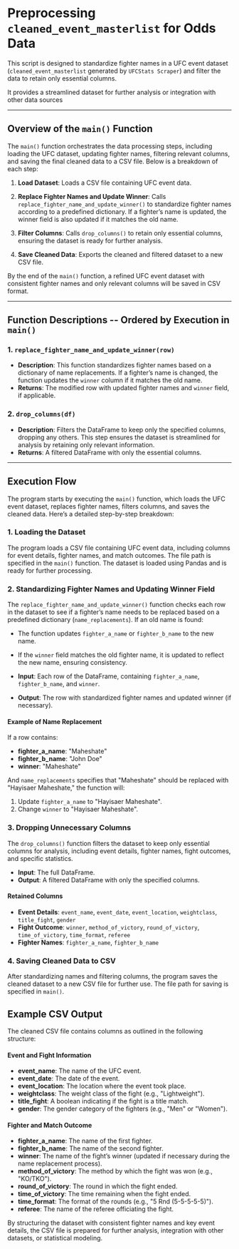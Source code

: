 # Preprocessing `cleaned_event_masterlist` for Odds Data

This script is designed to standardize fighter names in a UFC event dataset (`cleaned_event_masterlist` generated by `UFCStats Scraper`) and filter the data to retain only essential columns. 

It provides a streamlined dataset for further analysis or integration with other data sources

---

## Overview of the `main()` Function

The `main()` function orchestrates the data processing steps, including loading the UFC dataset, updating fighter names, filtering relevant columns, and saving the final cleaned data to a CSV file. Below is a breakdown of each step:

1. **Load Dataset**: Loads a CSV file containing UFC event data.

2. **Replace Fighter Names and Update Winner**: Calls `replace_fighter_name_and_update_winner()` to standardize fighter names according to a predefined dictionary. If a fighter’s name is updated, the winner field is also updated if it matches the old name.

3. **Filter Columns**: Calls `drop_columns()` to retain only essential columns, ensuring the dataset is ready for further analysis.

4. **Save Cleaned Data**: Exports the cleaned and filtered dataset to a new CSV file.

By the end of the `main()` function, a refined UFC event dataset with consistent fighter names and only relevant columns will be saved in CSV format.

---

## Function Descriptions -- Ordered by Execution in `main()`

### 1. `replace_fighter_name_and_update_winner(row)`
- **Description**: This function standardizes fighter names based on a dictionary of name replacements. If a fighter’s name is changed, the function updates the `winner` column if it matches the old name.
- **Returns**: The modified row with updated fighter names and `winner` field, if applicable.

### 2. `drop_columns(df)`
- **Description**: Filters the DataFrame to keep only the specified columns, dropping any others. This step ensures the dataset is streamlined for analysis by retaining only relevant information.
- **Returns**: A filtered DataFrame with only the essential columns.

---

## Execution Flow

The program starts by executing the `main()` function, which loads the UFC event dataset, replaces fighter names, filters columns, and saves the cleaned data. Here’s a detailed step-by-step breakdown:

### 1. Loading the Dataset

The program loads a CSV file containing UFC event data, including columns for event details, fighter names, and match outcomes. The file path is specified in the `main()` function. The dataset is loaded using Pandas and is ready for further processing.

### 2. Standardizing Fighter Names and Updating Winner Field

The `replace_fighter_name_and_update_winner()` function checks each row in the dataset to see if a fighter’s name needs to be replaced based on a predefined dictionary (`name_replacements`). If an old name is found:
- The function updates `fighter_a_name` or `fighter_b_name` to the new name.
- If the `winner` field matches the old fighter name, it is updated to reflect the new name, ensuring consistency.

- **Input**: Each row of the DataFrame, containing `fighter_a_name`, `fighter_b_name`, and `winner`.
- **Output**: The row with standardized fighter names and updated winner (if necessary).

#### Example of Name Replacement
If a row contains:
- **fighter_a_name**: "Maheshate"
- **fighter_b_name**: "John Doe"
- **winner**: "Maheshate"

And `name_replacements` specifies that "Maheshate" should be replaced with "Hayisaer Maheshate," the function will:
1. Update `fighter_a_name` to "Hayisaer Maheshate".
2. Change `winner` to "Hayisaer Maheshate".

### 3. Dropping Unnecessary Columns

The `drop_columns()` function filters the dataset to keep only essential columns for analysis, including event details, fighter names, fight outcomes, and specific statistics.

- **Input**: The full DataFrame.
- **Output**: A filtered DataFrame with only the specified columns.

#### Retained Columns
- **Event Details**: `event_name`, `event_date`, `event_location`, `weightclass`, `title_fight`, `gender`
- **Fight Outcome**: `winner`, `method_of_victory`, `round_of_victory`, `time_of_victory`, `time_format`, `referee`
- **Fighter Names**: `fighter_a_name`, `fighter_b_name`

### 4. Saving Cleaned Data to CSV

After standardizing names and filtering columns, the program saves the cleaned dataset to a new CSV file for further use. The file path for saving is specified in `main()`.

## Example CSV Output

The cleaned CSV file contains columns as outlined in the following structure:

#### Event and Fight Information
- **event_name**: The name of the UFC event.
- **event_date**: The date of the event.
- **event_location**: The location where the event took place.
- **weightclass**: The weight class of the fight (e.g., "Lightweight").
- **title_fight**: A boolean indicating if the fight is a title match.
- **gender**: The gender category of the fighters (e.g., "Men" or "Women").

#### Fighter and Match Outcome
- **fighter_a_name**: The name of the first fighter.
- **fighter_b_name**: The name of the second fighter.
- **winner**: The name of the fight’s winner (updated if necessary during the name replacement process).
- **method_of_victory**: The method by which the fight was won (e.g., "KO/TKO").
- **round_of_victory**: The round in which the fight ended.
- **time_of_victory**: The time remaining when the fight ended.
- **time_format**: The format of the rounds (e.g., "5 Rnd (5-5-5-5-5)").
- **referee**: The name of the referee officiating the fight.

By structuring the dataset with consistent fighter names and key event details, the CSV file is prepared for further analysis, integration with other datasets, or statistical modeling.

